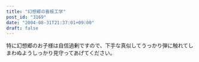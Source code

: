 ```yaml
---
title: "幻想郷の看板工学"
post_id: "3169"
date: "2004-08-31T21:37:01+09:00"
draft: false
---
```



特に幻想郷のお子様は自信過剰ですので、下手な真似してうっかり弾に触れてしまわぬようしっかり見守ってあげてください。
